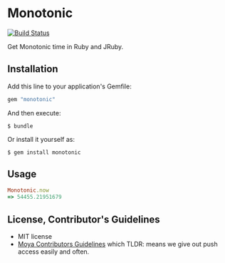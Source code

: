 # Monotonic

[![Build Status](https://travis-ci.org/JuanitoFatas/monotonic.svg?branch=master)](https://travis-ci.org/JuanitoFatas/monotonic)

Get Monotonic time in Ruby and JRuby.

## Installation

Add this line to your application's Gemfile:

```ruby
gem "monotonic"
```

And then execute:

    $ bundle

Or install it yourself as:

    $ gem install monotonic

## Usage

```ruby
Monotonic.now
=> 54455.21951679
```

## License, Contributor's Guidelines

- MIT license
- [Moya Contributors Guidelines][moya] which TLDR: means we give out push access easily and often.

[mit]: https://opensource.org/licenses/MIT
[moya]: https://github.com/Moya/contributors
